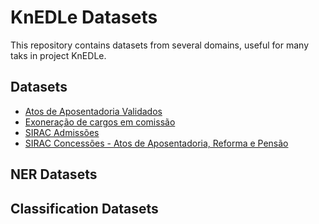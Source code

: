 
# KnEDLe Datasets


This repository contains datasets from several domains, useful for many taks in project KnEDLe.

## Datasets

- [Atos de Aposentadoria Validados](/atos_aposentadoria.md)
- [Exoneração de cargos em comissão](/exoneracao_cargos_comissao.md)
- [SIRAC Admissões](/sirac_admissoes.md)
- [SIRAC Concessões - Atos de Aposentadoria, Reforma e Pensão](/sirac_concessoes_aposentadoria_pesao.md)

## NER Datasets

## Classification Datasets

